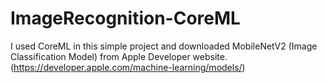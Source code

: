 # ImageRecognition-CoreML

I used CoreML in this simple project and downloaded MobileNetV2 (Image Classification Model) from Apple Developer website. (https://developer.apple.com/machine-learning/models/)



